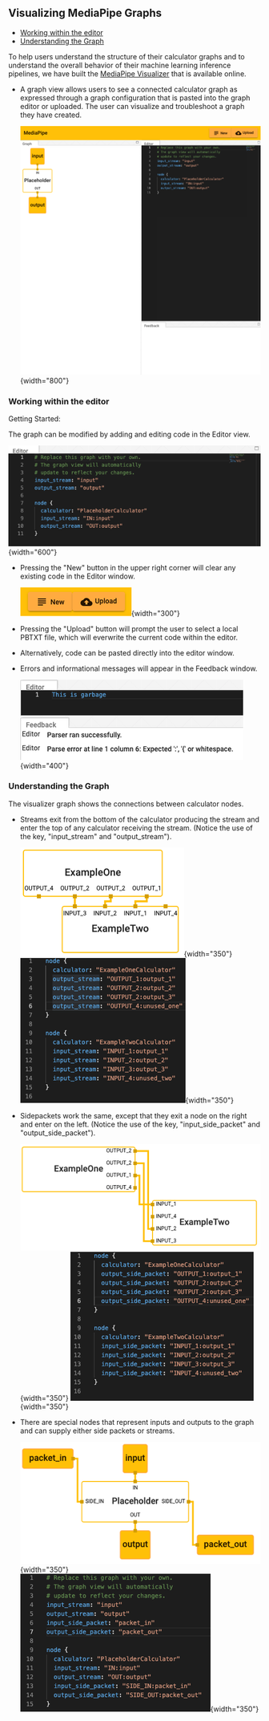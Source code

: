 ## Visualizing MediaPipe Graphs

-   [Working within the editor](#working-within-the-editor)
-   [Understanding the Graph](#understanding-the-graph)

To help users understand the structure of their calculator graphs and to
understand the overall behavior of their machine learning inference pipelines,
we have built the [MediaPipe Visualizer](https://mediapipe-viz.appspot.com/) that is available online.

*   A graph view allows users to see a connected calculator graph as expressed
    through a graph configuration that is pasted into the graph editor or
    uploaded. The user can visualize and troubleshoot a graph they have created.

    ![Startup screen](./images/startup_screen.png){width="800"}

### Working within the editor

Getting Started:

The graph can be modified by adding and editing code in the Editor view.

![Editor UI](./images/editor_view.png){width="600"}

*   Pressing the "New" button in the upper right corner will clear any existing
    code in the Editor window.

    ![New Button](./images/upload_button.png){width="300"}

*   Pressing the "Upload" button will prompt the user to select a local PBTXT
    file, which will everwrite the current code within the editor.

*   Alternatively, code can be pasted directly into the editor window.

*   Errors and informational messages will appear in the Feedback window.

    ![Error Msg](./images/console_error.png){width="400"}

### Understanding the Graph

The visualizer graph shows the connections between calculator nodes.

*   Streams exit from the bottom of the calculator producing the stream and
    enter the top of any calculator receiving the stream. (Notice the use of the
    key, "input_stream" and "output_stream").

    ![Stream UI](./images/stream_ui.png){width="350"}
    ![Stream_code](./images/stream_code.png){width="350"}

*   Sidepackets work the same, except that they exit a node on the right and
    enter on the left. (Notice the use of the key, "input_side_packet" and
    "output_side_packet").

    ![Sidepacket UI](./images/side_packet.png){width="350"}
    ![Sidepacket_code](./images/side_packet_code.png){width="350"}

*   There are special nodes that represent inputs and outputs to the graph and
    can supply either side packets or streams.

    ![Special nodes](./images/special_nodes.png){width="350"}
    ![Special nodes](./images/special_nodes_code.png){width="350"}

